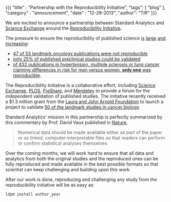 {{{
	"title" : "Partnership with the Reproducibility Initiative",
	"tags": [ "blog" ],
	"category" : "announcement",
	"date" : "12-28-2013",
    "author": "Tiff"
}}}


We are excited to announce a partnership between Standard Analytics
and [Science Exchange]( https://www.scienceexchange.com) around the
[Reproducibility Initiative](https://www.scienceexchange.com/reproducibility).

The pressure to ensure the reproducibility of published science
[is](http://articles.latimes.com/2013/oct/27/business/la-fi-hiltzik-20131027)
[large](http://online.wsj.com/news/articles/SB10001424052970203764804577059841672541590)
[and](http://www.forbes.com/sites/brucebooth/2012/09/26/scientific-reproducibility-begleys-six-rules)
[increasing](http://www.economist.com/news/briefing/21588057-scientists-think-science-self-correcting-alarming-degree-it-not-trouble):

- [47 of 53 landmark oncology publications were not reproducible](http://www.nature.com/nature/journal/v483/n7391/full/483531a.html)
- [only 25% of published preclinical studies could be validated](http://www.nature.com/nrd/journal/v10/n9/full/nrd3439-c1.html)
- [of 432 publications in hypertension, multiple sclerosis or lung cancer claiming differences in risk for men versus women, **only one** was reproducible](http://jama.jamanetwork.com/article.aspx?articleid=208562).

The Reproducibility Initiative is a collaborative effort, including
[Science Exchange](https://www.scienceexchange.com),
[PLOS](http://www.plos.org/), [FigShare](http://figshare.com/), and
[Mendeley](http://www.mendeley.com/) to provide a forum for the independent validation of published studies.  The initiative recently received a $1.3 million grant
from the
[Laura and John Arnold Foundation](http://www.arnoldfoundation.org/)
to launch a project to validate [50 of the landmark studies in cancer biology](
https://osf.io/p7ayb/wiki/home/).

Standard Analytics' mission in this partnership is perfectly
summarized by this commentary by Prof. David Vaux published in
[Nature](http://www.nature.com/nature/journal/v492/n7428/full/492180a.html),

>Numerical data should be made available either as part of the paper
>or as linked, computer-interpretable files so that readers can
>perform or confirm statistical analyses themselves.
 
Over the coming months, we will work hard to ensure that all data and
analytics from both the original studies and the reproduced ones can be
fully reproduced and made available in the best possible formats so
that scientist can keep challenging and building upon this work.

After our work is done, reproducing and challenging  any study from
the reproducibility initiative will be as easy as:

    ldpm install author_year

